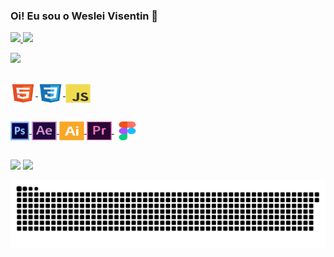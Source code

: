 ### Oi! Eu sou o Weslei Visentin 👋


<div>
  <a href="https://github.com/wesleivisentin">
  <img height="180em" src="https://github-readme-stats.vercel.app/api?username=wesleivisentin&show_icons=true&theme=dracula&include_all_commits=true&count_private=true"/>
  <img height="180em" src="https://github-readme-stats.vercel.app/api/top-langs/?username=wesleivisentin&layout=compact&langs_count=7&theme=dracula"/>
</div>
  <p align="left"> <img src="https://komarev.com/ghpvc/?username=wesleivisentin&label=Profile%20views&color=0e75b6&style=flat%22%20alt=%22wesleivisentin" /> </p>
<div style="display: inline_block"><br>

 
  
  <img align="center" alt="wes-HTML" height="30" width="40" src="https://raw.githubusercontent.com/devicons/devicon/master/icons/html5/html5-original.svg">
  <img align="center" alt="wes-CSS" height="30" width="40" 
src="https://raw.githubusercontent.com/devicons/devicon/master/icons/css3/css3-original.svg">
  <img align="center" alt="wes-javascript" height="30" width="40" src="https://github.com/devicons/devicon/blob/master/icons/javascript/javascript-original.svg">
 
  
  ##

  <img align="center" alt="wes-photoshop" height="30" width="30" src="https://github.com/wesleivisentin/estudos/blob/main/logos/photoshop.png">
   <img align="center" alt="wes-after" height="30" width="40" src="https://github.com/devicons/devicon/blob/master/icons/aftereffects/aftereffects-original.svg">
  <img align="center" alt="wes-illustrator" height="30" width="40" src="https://github.com/devicons/devicon/blob/master/icons/illustrator/illustrator-plain.svg">
  <img align="center" alt="wes-premier" height="30" width="40" src="https://github.com/devicons/devicon/blob/master/icons/premierepro/premierepro-original.svg">
  <img align="center" alt="wes-figma" height="30" width="40" src="https://github.com/devicons/devicon/blob/master/icons/figma/figma-original.svg">
 
  <div style="display: inline_block"><br>
  
  
  <div> 
  
  <a href="https://instagram.com/wesleivisentin" target="_blank"><img src="https://img.shields.io/badge/-Instagram-%23E4405F?style=for-the-badge&logo=instagram&logoColor=white" target="_blank"></a>
  <a href="https://www.linkedin.com/in/weslei-visentin-a2a593120" target="_blank"><img src="https://img.shields.io/badge/-LinkedIn-%230077B5?style=for-the-badge&logo=linkedin&logoColor=white" target="_blank"></a> 
 
 ![Snake animation](https://github.com/wesleivisentin/wesleivisentin/blob/output/github-contribution-grid-snake.svg)
 
</div>
